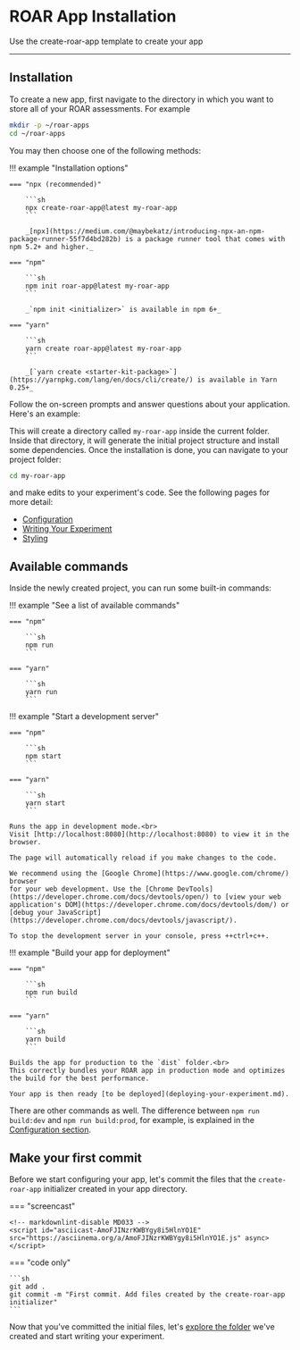 # ROAR App Installation

Use the create-roar-app template to create your app

---

## Installation

To create a new app, first navigate to the directory in which you want to store all of your ROAR assessments. For example

```sh
mkdir -p ~/roar-apps
cd ~/roar-apps
```

You may then choose one of the following methods:

!!! example "Installation options"

    === "npx (recommended)"

        ```sh
        npx create-roar-app@latest my-roar-app
        ```

        _[npx](https://medium.com/@maybekatz/introducing-npx-an-npm-package-runner-55f7d4bd282b) is a package runner tool that comes with npm 5.2+ and higher._

    === "npm"

        ```sh
        npm init roar-app@latest my-roar-app
        ```

        _`npm init <initializer>` is available in npm 6+_

    === "yarn"

        ```sh
        yarn create roar-app@latest my-roar-app
        ```

        _[`yarn create <starter-kit-package>`](https://yarnpkg.com/lang/en/docs/cli/create/) is available in Yarn 0.25+_

Follow the on-screen prompts and answer questions about your application. Here's an example:

<!-- markdownlint-disable MD033 -->
<script id="asciicast-SddnWuzBZQCvhzWHi23Dtekot" src="https://asciinema.org/a/SddnWuzBZQCvhzWHi23Dtekot.js" async></script>

This will create a directory called `my-roar-app` inside the current folder.<br>
Inside that directory, it will generate the initial project structure and install some  dependencies. Once the installation is done, you can navigate to your project folder:

```sh
cd my-roar-app
```

and make edits to your experiment's code. See the following pages for more detail:

- [Configuration](configuration.md)
- [Writing Your Experiment](writing-your-experiment.md)
- [Styling](styling.md)

## Available commands

Inside the newly created project, you can run some built-in commands:

!!! example "See a list of available commands"

    === "npm"

        ```sh
        npm run
        ```

    === "yarn"

        ```sh
        yarn run
        ```

!!! example "Start a development server"

    === "npm"

        ```sh
        npm start
        ```

    === "yarn"

        ```sh
        yarn start
        ```

    Runs the app in development mode.<br>
    Visit [http://localhost:8080](http://localhost:8080) to view it in the browser.

    The page will automatically reload if you make changes to the code.

    We recommend using the [Google Chrome](https://www.google.com/chrome/) browser
    for your web development. Use the [Chrome DevTools](https://developer.chrome.com/docs/devtools/open/) to [view your web application's DOM](https://developer.chrome.com/docs/devtools/dom/) or [debug your JavaScript](https://developer.chrome.com/docs/devtools/javascript/).

    To stop the development server in your console, press ++ctrl+c++.

!!! example "Build your app for deployment"

    === "npm"

        ```sh
        npm run build
        ```

    === "yarn"

        ```sh
        yarn build
        ```

    Builds the app for production to the `dist` folder.<br>
    This correctly bundles your ROAR app in production mode and optimizes the build for the best performance.

    Your app is then ready [to be deployed](deploying-your-experiment.md).

There are other commands as well. The difference between `npm run build:dev` and `npm run build:prod`, for example, is explained in the [Configuration section](configuration.md).

## Make your first commit

Before we start configuring your app, let's commit the files that the `create-roar-app` initializer created in your app directory.

=== "screencast"

    <!-- markdownlint-disable MD033 -->
    <script id="asciicast-AmoFJINzrKWBYgy8i5HlnYO1E" src="https://asciinema.org/a/AmoFJINzrKWBYgy8i5HlnYO1E.js" async></script>

=== "code only"

    ```sh
    git add .
    git commit -m "First commit. Add files created by the create-roar-app initializer"
    ```

Now that you've committed the initial files, let's [explore the folder](folder-structure.md) we've created and start writing your experiment.
